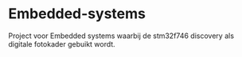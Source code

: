# Embedded-systems
Project voor Embedded systems waarbij de stm32f746 discovery als digitale fotokader gebuikt wordt.
